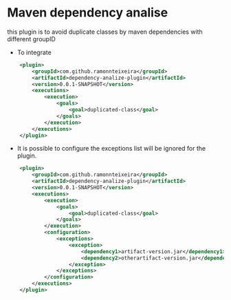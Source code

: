 # Maven dependency analise

this plugin is to avoid duplicate classes by maven dependencies with different groupID

* To integrate

```xml
	<plugin>
		<groupId>com.github.ramonnteixeira</groupId>
		<artifactId>dependency-analize-plugin</artifactId>
		<version>0.0.1-SNAPSHOT</version>
		<executions>
			<execution>
				<goals>
					<goal>duplicated-class</goal>
				</goals>
			</execution>
		</executions>			
	</plugin>
```

* It is possible to configure the exceptions list will be ignored for the plugin.

```xml
	<plugin>
		<groupId>com.github.ramonnteixeira</groupId>
		<artifactId>dependency-analize-plugin</artifactId>
		<version>0.0.1-SNAPSHOT</version>
		<executions>
			<execution>
				<goals>
					<goal>duplicated-class</goal>
				</goals>
			</execution>
			<configuration>
				<exceptions>
					<exception>
						<dependency1>artifact-version.jar</dependency1>
						<dependency2>otherartifact-version.jar</dependency2>
					</exception>
				</exceptions>
			</configuration>	
		</executions>			
	</plugin>
```
